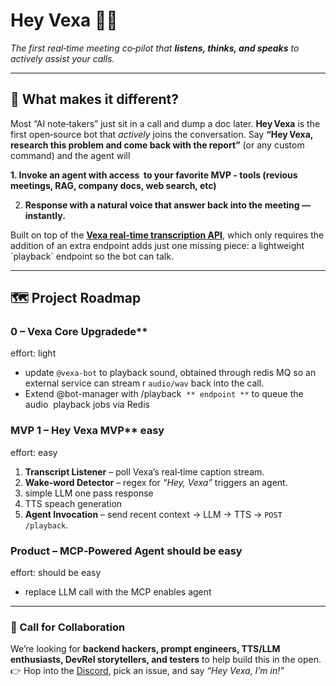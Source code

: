 # Hey Vexa 👋🤖

*The first real‑time meeting co‑pilot that ********************************************************************************************************************************************************************************listens, thinks, and speaks******************************************************************************************************************************************************************************** to actively assist your calls.*

---

## 🎯 What makes it different?

Most “AI note‑takers” just sit in a call and dump a doc later. **Hey Vexa** is the first open‑source bot that *actively* joins the conversation.
Say **“Hey Vexa, research this problem and come back with the report”** (or any custom command) and the agent will 

**1. Invoke an agent with access  to your favorite MVP - tools (revious meetings, RAG, company docs, web search, etc)**

2. **Response with a natural voice that answer back into the meeting — instantly.**

Built on top of the **[Vexa real‑time transcription API](https://github.com/Vexa-ai/vexa)**, which only requires the addition of an extra endpoint  adds just one missing piece: a lightweight \`playback\` endpoint so the bot can talk.

---

## 🗺️ Project Roadmap

### **0 – Vexa Core Upgrade**de\*\* 
effort: light

* update `@vexa-bot` to playback sound, obtained through redis MQ so an external service can stream r `audio/wav` back into the call.
* Extend @bot-manager with /playback  `** endpoint **` to queue the audio  playback jobs via Redis

### **MVP 1  – Hey Vexa MVP\*\*** easy
effort: easy

1. **Transcript Listener** – poll Vexa’s real‑time caption stream.
2. **Wake‑word Detector** – regex for *“Hey, Vexa”* triggers an agent.
3. simple LLM one pass response
4. TTS speach generation
5. **Agent Invocation** – send recent context → LLM → TTS → `POST /playback`.

### **Product – MCP‑Powered Agent** should be easy

effort: should be easy

* replace LLM call with the MCP enables agent

---

### 🤝 Call for Collaboration

We’re looking for **backend hackers, prompt engineers, TTS/LLM enthusiasts, DevRel storytellers, and testers** to help build this in the open.
👉 Hop into the [Discord](https://discord.gg/vexa), pick an issue, and say *“Hey Vexa, I’m in!”*
